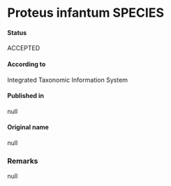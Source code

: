 Proteus infantum SPECIES
=======

#### Status
ACCEPTED

#### According to
Integrated Taxonomic Information System

#### Published in
null

#### Original name
null

### Remarks
null